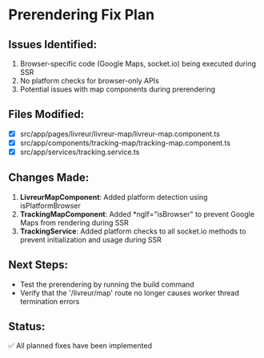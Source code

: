 # Prerendering Fix Plan

## Issues Identified:
1. Browser-specific code (Google Maps, socket.io) being executed during SSR
2. No platform checks for browser-only APIs
3. Potential issues with map components during prerendering

## Files Modified:
- [x] src/app/pages/livreur/livreur-map/livreur-map.component.ts
- [x] src/app/components/tracking-map/tracking-map.component.ts
- [x] src/app/services/tracking.service.ts

## Changes Made:
1. **LivreurMapComponent**: Added platform detection using isPlatformBrowser
2. **TrackingMapComponent**: Added *ngIf="isBrowser" to prevent Google Maps from rendering during SSR
3. **TrackingService**: Added platform checks to all socket.io methods to prevent initialization and usage during SSR

## Next Steps:
- Test the prerendering by running the build command
- Verify that the '/livreur/map' route no longer causes worker thread termination errors

## Status:
✅ All planned fixes have been implemented

